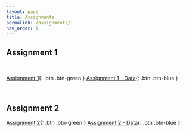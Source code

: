 ```yaml
---
layout: page
title: Assignments
permalink: /assignments/
nav_order: 5
---
```


## Assignment 1
<br>

[Assignment 1](https://github.com/bayreuth-politics/CI22/raw/gh-pages/docs/assignment/bayreuth22_assignment1.pdf){: .btn .btn-green }
[Assignment 1 - Data](https://raw.githubusercontent.com/bayreuth-politics/CI22/gh-pages/docs/assignment/ballot.csv){: .btn .btn-blue }

<br>

## Assignment 2

[Assignment 2](https://github.com/bayreuth-politics/CI22/raw/gh-pages/docs/assignment/CI_22_Bayreuth_Assignment_1.pdf){: .btn .btn-green }
[Assignment 2 - Data](https://raw.githubusercontent.com/bayreuth-politics/CI22/gh-pages/docs/assignment/Vietnam_matching.dta){: .btn .btn-blue }




